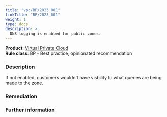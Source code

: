 ```yaml
---
title: "vpc/BP/2023_001"
linkTitle: "BP/2023_001"
weight: 1
type: docs
description: >
  DNS logging is enabled for public zones.
---
```


**Product**: [Virtual Private Cloud](https://cloud.google.com/vpc)\
**Rule class**: BP - Best practice, opinionated recommendation

### Description

If not enabled, customers wouldn't have visbility to what queries are being made to the zone.

### Remediation

### Further information

